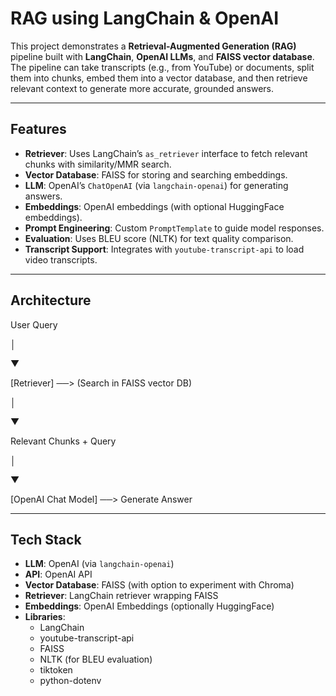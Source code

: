 # RAG using LangChain & OpenAI

This project demonstrates a **Retrieval-Augmented Generation (RAG)** pipeline built with **LangChain**, **OpenAI LLMs**, and **FAISS vector database**.  
The pipeline can take transcripts (e.g., from YouTube) or documents, split them into chunks, embed them into a vector database, and then retrieve relevant context to generate more accurate, grounded answers.

---

## Features
- **Retriever**: Uses LangChain’s `as_retriever` interface to fetch relevant chunks with similarity/MMR search.  
- **Vector Database**: FAISS for storing and searching embeddings.  
- **LLM**: OpenAI’s `ChatOpenAI` (via `langchain-openai`) for generating answers.  
- **Embeddings**: OpenAI embeddings (with optional HuggingFace embeddings).  
- **Prompt Engineering**: Custom `PromptTemplate` to guide model responses.  
- **Evaluation**: Uses BLEU score (NLTK) for text quality comparison.  
- **Transcript Support**: Integrates with `youtube-transcript-api` to load video transcripts.  

---

## Architecture

User Query

│

▼

[Retriever] ──> (Search in FAISS vector DB)

│

▼

Relevant Chunks + Query

│

▼

[OpenAI Chat Model] ──> Generate Answer

---

## Tech Stack
- **LLM**: OpenAI (via `langchain-openai`)  
- **API**: OpenAI API  
- **Vector Database**: FAISS (with option to experiment with Chroma)  
- **Retriever**: LangChain retriever wrapping FAISS  
- **Embeddings**: OpenAI Embeddings (optionally HuggingFace)  
- **Libraries**:  
  - LangChain  
  - youtube-transcript-api  
  - FAISS  
  - NLTK (for BLEU evaluation)  
  - tiktoken  
  - python-dotenv  
